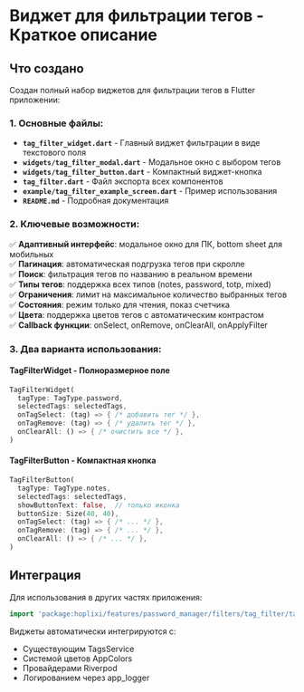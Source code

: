 # Виджет для фильтрации тегов - Краткое описание

## Что создано

Создан полный набор виджетов для фильтрации тегов в Flutter приложении:

### 1. Основные файлы:

- **`tag_filter_widget.dart`** - Главный виджет фильтрации в виде текстового поля
- **`widgets/tag_filter_modal.dart`** - Модальное окно с выбором тегов
- **`widgets/tag_filter_button.dart`** - Компактный виджет-кнопка
- **`tag_filter.dart`** - Файл экспорта всех компонентов
- **`example/tag_filter_example_screen.dart`** - Пример использования
- **`README.md`** - Подробная документация

### 2. Ключевые возможности:

✅ **Адаптивный интерфейс**: модальное окно для ПК, bottom sheet для мобильных  
✅ **Пагинация**: автоматическая подгрузка тегов при скролле  
✅ **Поиск**: фильтрация тегов по названию в реальном времени  
✅ **Типы тегов**: поддержка всех типов (notes, password, totp, mixed)  
✅ **Ограничения**: лимит на максимальное количество выбранных тегов  
✅ **Состояния**: режим только для чтения, показ счетчика  
✅ **Цвета**: поддержка цветов тегов с автоматическим контрастом  
✅ **Callback функции**: onSelect, onRemove, onClearAll, onApplyFilter  

### 3. Два варианта использования:

#### TagFilterWidget - Полноразмерное поле
```dart
TagFilterWidget(
  tagType: TagType.password,
  selectedTags: selectedTags,
  onTagSelect: (tag) => { /* добавить тег */ },
  onTagRemove: (tag) => { /* удалить тег */ },
  onClearAll: () => { /* очистить все */ },
)
```

#### TagFilterButton - Компактная кнопка  
```dart
TagFilterButton(
  tagType: TagType.notes,
  selectedTags: selectedTags,
  showButtonText: false,  // только иконка
  buttonSize: Size(40, 40),
  onTagSelect: (tag) => { /* ... */ },
  onTagRemove: (tag) => { /* ... */ },
  onClearAll: () => { /* ... */ },
)
```

## Интеграция

Для использования в других частях приложения:

```dart
import 'package:hoplixi/features/password_manager/filters/tag_filter/tag_filter.dart';
```

Виджеты автоматически интегрируются с:
- Существующим TagsService
- Системой цветов AppColors  
- Провайдерами Riverpod
- Логированием через app_logger